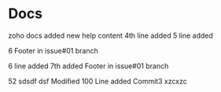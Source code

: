 # Docs
zoho docs
added new help content
4th line added
5 line added



6 Footer in issue#01 branch

6 line added
7th added Footer in issue#01 branch

52 sdsdf dsf Modified
100
Line added
Commit3
xzcxzc

